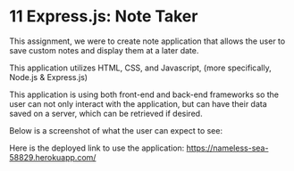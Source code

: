 # 11 Express.js: Note Taker

This assignment, we were to create note application that allows the user to save custom notes and display them at a later date.

This application utilizes HTML, CSS, and Javascript, (more specifically, Node.js & Express.js)

This application is using both front-end and back-end frameworks so the user can not only interact with the application, but can have their data saved on a server, which can be retrieved if desired. 

Below is a screenshot of what the user can expect to see:

Here is the deployed link to use the application: https://nameless-sea-58829.herokuapp.com/
